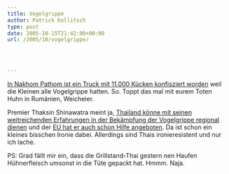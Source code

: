 ```yaml
---
title: Vogelgrippe
author: Patrick Kollitsch
type: post
date: 2005-10-15T21:42:00+00:00
url: /2005/10/vogelgrippe/




---
```

[In Nakhom Pathom ist ein Truck mit 11.000 Kücken konfisziert worden][1] weil die Kleinen alle Vogelgrippe hatten. So. Toppt das mal mit eurem Toten Huhn in Rumänien, Weicheier.

Premier Thaksin Shinawatra meint ja, [Thailand könne mit seinen weitreichenden Erfahrungen in der Bekämpfung der Vogelgrippe regional dienen][2] und der [EU hat er auch schon Hilfe angeboten][3]. Da ist schon ein kleines bisschen Ironie dabei. Allerdings sind Thais ironieresistent und nur ich lache.

PS: Grad fällt mir ein, dass die Grillstand-Thai gestern nen Haufen Hühnerfleisch umsonst in die Tüte gepackt hat. Hmmm. Naja.

 [1]: http://www.angolapress-angop.ao/noticia-e.asp?ID=383412
 [2]: http://bangkokpost.com/News/16Oct2005_news02.php
 [3]: http://archives.mybangkokpost.com/bkkarchives/frontstore/news_detail.html?aid=175747&textcat=General%20News&type=a&key=bird%20flu&year=&click_page=1&search_cat=text&from=text_search
